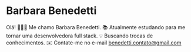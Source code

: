 # Barbara Benedetti
Olá! 👩🏼‍💻
Me chamo Barbara Benedetti.
📚 Atualmente estudando para me tornar uma desenvolvedora full stack.
💡 Buscando trocas de conhecimentos.
✉️ Contate-me no e-mail benedetti.contato@gmail.com
